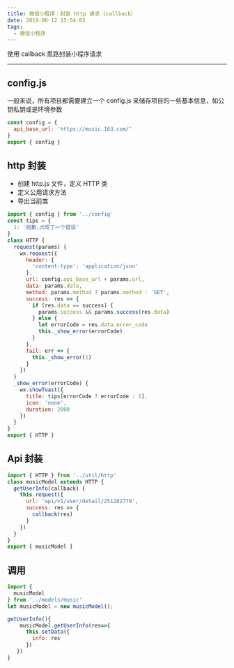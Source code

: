 ```yaml
---
title: 微信小程序：封装 http 请求 (callback）
date: 2019-06-12 15:54:03
tags:
  - 微信小程序
---
```


使用 callback 思路封装小程序请求

<!--more-->

<hr/>

## config.js

一般来说，所有项目都需要建立一个 config.js 来储存项目的一些基本信息，如公钥私钥或是环境参数

```js
const config = {
  api_base_url: 'https://music.163.com/'
}
export { config }
```

## http 封装

- 创建 http.js 文件，定义 HTTP 类
- 定义公用请求方法
- 导出当前类

```js
import { config } from '../config'
const tips = {
  1: '抱歉,出现了一个错误'
}
class HTTP {
  request(params) {
    wx.request({
      header: {
        'content-type': 'application/json'
      },
      url: config.api_base_url + params.url,
      data: params.data,
      method: params.method ? params.method : 'GET',
      success: res => {
        if (res.data == success) {
          params.success && params.success(res.data)
        } else {
          let errorCode = res.data.error_code
          this._show_error(errorCode)
        }
      },
      fail: err => {
        this._show_error(1)
      }
    })
  }
  _show_error(errorCode) {
    wx.showToast({
      title: tips[errorCode ? errorCode : 1],
      icon: 'none',
      duration: 2000
    })
  }
}
export { HTTP }
```

## Api 封装

```js
import { HTTP } from '../util/http'
class musicModel extends HTTP {
  getUserInfo(callback) {
    this.request({
      url: 'api/v1/user/detail/251282779',
      success: res => {
        callback(res)
      }
    })
  }
}
export { musicModel }
```

## 调用

```js
import {
  musicModel
} from '../models/music'
let musicModel = new musicModel();

getUserInfo(){
    musicModel.getUserInfo(res=>{
      this.setData({
        info: res
      })
   })
}
```
